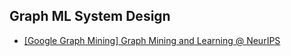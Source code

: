 ## Graph ML System Design

- [[Google Graph Mining] Graph Mining and Learning @ NeurIPS](https://gm-neurips-2020.github.io/)
